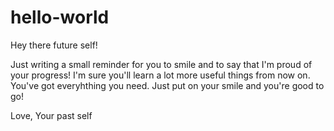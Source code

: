 # hello-world

Hey there future self! 

Just writing a small reminder for you to smile and to say that I'm proud of your progress! 
I'm sure you'll learn a lot more useful things from now on.
You've got everyhthing you need. Just put on your smile and you're good to go! 

Love,
Your past self
